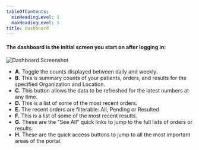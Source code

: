 ```yaml
---
tableOfContents:
  minHeadingLevel: 1
  maxHeadingLevel: 5
title: Dashboard
---
```


#### The dashboard is the initial screen you start on after logging in:
![Dashboard Screenshot](/screenPrints/dashboard.png)
<br />


- **A.** Toggle the counts displayed between daily and weekly.
- **B.** This is summary counts of your patients, orders, and results for the specified Organization and Location.
- **C.** This button allows the data to be refreshed for the latest numbers at any time.
- **D.** This is a list of some of the most recent orders.
- **E.** The recent orders are filterable: All, Pending or Resulted
- **F.** This is a list of some of the most recent results.
- **G.** These are the "See All" quick links to jump to the full lists of orders or results.
- **H.** These are the quick access buttons to jump to all the most important areas of the portal.

